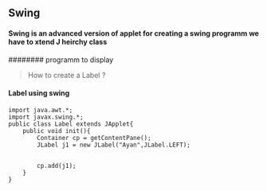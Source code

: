 ## Swing
#### Swing is an advanced version of applet for creating a swing programm we have to xtend J heirchy class
######## programm to display

>How to create a Label ?

#### Label using swing
```
import java.awt.*;
import javax.swing.*;
public class Label extends JApplet{
    public void init(){
        Container cp = getContentPane();
        JLabel j1 = new JLabel("Ayan",JLabel.LEFT);


        cp.add(j1);
    }
}
```
